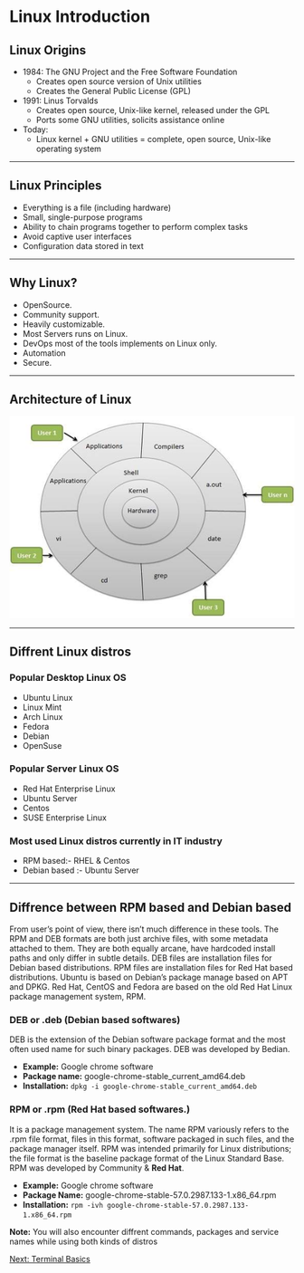 # Linux Introduction

## Linux Origins

* 1984: The GNU Project and the Free Software Foundation
  * Creates open source version of Unix utilities
  * Creates the General Public License (GPL)
* 1991: Linus Torvalds
  * Creates open source, Unix-like kernel, released under the GPL
  * Ports some GNU utilities, solicits assistance online
* Today:
  * Linux kernel + GNU utilities = complete, open source, Unix-like operating system

***

## Linux Principles

* Everything is a file (including hardware)
* Small, single-purpose programs
* Ability to chain programs together to perform complex tasks
* Avoid captive user interfaces
* Configuration data stored in text

***

## Why Linux?

* OpenSource.
* Community support.
* Heavily customizable.
* Most Servers runs on Linux.
* DevOps most of the tools implements on Linux only.
* Automation
* Secure.

***

## Architecture of Linux

![Architecture](./linux_architecture.jpg)

***

## Diffrent Linux distros

### Popular Desktop Linux OS

* Ubuntu Linux
* Linux Mint
* Arch Linux
* Fedora
* Debian
* OpenSuse

### Popular Server Linux OS

* Red Hat Enterprise Linux
* Ubuntu Server
* Centos
* SUSE Enterprise Linux

### Most used Linux distros currently in IT industry

* RPM based:- RHEL & Centos
* Debian based :- Ubuntu Server

***

## Diffrence between RPM based and Debian based

From user’s point of view, there isn’t much difference in these tools. The RPM and DEB formats are both just archive files, with some metadata attached to them. They are both equally arcane, have hardcoded install paths and only differ in subtle details. DEB files are installation files for Debian based distributions. RPM files are installation files for Red Hat based distributions. Ubuntu is based on Debian’s package manage based on APT and DPKG. Red Hat, CentOS and Fedora are based on the old Red Hat Linux package management system, RPM.

### DEB or .deb (Debian based softwares)

DEB is the extension of the Debian software package format and the most often used name for such binary packages. DEB was developed by Bedian.

* **Example:** Google chrome software
* **Package name:** google-chrome-stable_current_amd64.deb
* **Installation:** `dpkg -i google-chrome-stable_current_amd64.deb`

### RPM or .rpm (Red Hat based softwares.)

It is a package management system. The name RPM variously refers to the .rpm file format, files in this format, software packaged in such files, and the package manager itself. RPM was intended primarily for Linux distributions; the file format is the baseline package format of the Linux Standard Base. RPM was developed by Community & **Red Hat**.

* **Example:** Google chrome software
* **Package Name:** google-chrome-stable-57.0.2987.133-1.x86_64.rpm
* **Installation:** `rpm -ivh google-chrome-stable-57.0.2987.133-1.x86_64.rpm`

**Note:** You will also encounter diffrent commands, packages and service names while using both kinds of distros

[Next: Terminal Basics](./Terminal%20Basics.md)
